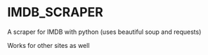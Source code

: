 # IMDB_SCRAPER

A scraper for IMDB with python
(uses beautiful soup and requests)

Works for other sites as well


